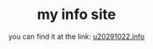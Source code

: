 <h1 align="center">my info site</h1>

<p align="center">you can find it at the link: <a href="https://u20291022.info">u20291022.info</a></p>